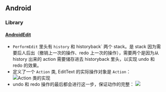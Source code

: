 ## Android

### Library
#### [AndroidEdit](https://github.com/qinci/AndroidEdit)
- `PerformEdit` 里头有 `history` 和 historyback` 两个 stack。是 stack 因为需要后人后出（撤销上一次的操作、redo 上一次的操作），需要两个是因为从 history 出来的 action 需要储存进去 historyback 里头，以实现 undo 和 redo 的效果。
- 定义了一个 `Action` 类, EditText 的实际操作对象是 `Action`：
![Action 类的实现](http://ww3.sinaimg.cn/large/9fbe0bc0jw1f5h300doe1j20eh0aimxx.jpg)
- undo 和 redo 操作的最后都会进行这一步，保证动作的完整：
![](http://ww4.sinaimg.cn/large/9fbe0bc0jw1f5h3x8n6bhj20do028wej.jpg)
